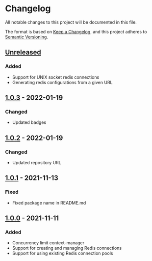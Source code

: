 # Changelog
All notable changes to this project will be documented in this file.

The format is based on [Keep a Changelog](https://keepachangelog.com/en/1.0.0/),
and this project adheres to [Semantic Versioning](https://semver.org/spec/v2.0.0.html).

## [Unreleased]
### Added
- Support for UNIX socket redis connections
- Generating redis configurations from a given URL

## [1.0.3] - 2022-01-19
### Changed
- Updated badges

## [1.0.2] - 2022-01-19
### Changed
- Updated repository URL

## [1.0.1] - 2021-11-13
### Fixed
- Fixed package name in README.md

## [1.0.0] - 2021-11-11
### Added
- Concurrency limit context-manager
- Support for creating and managing Redis connections
- Support for using existing Redis connection pools

[Unreleased]: https://github.com/anexia/python-concurrency-limit/compare/1.0.3...HEAD
[1.0.3]: https://github.com/anexia/python-concurrency-limit/compare/1.0.2...1.0.3
[1.0.2]: https://github.com/anexia/python-concurrency-limit/compare/1.0.1...1.0.2
[1.0.1]: https://github.com/anexia/python-concurrency-limit/compare/1.0.0...1.0.1
[1.0.0]: https://github.com/anexia/python-concurrency-limit/releases/tag/1.0.0
